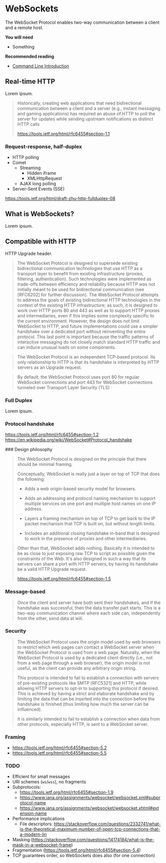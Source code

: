 # WebSockets

The WebSocket Protocol enables two-way communication between a client and a
remote host.

<!-- slide-include ../../BANNER.md -->

**You will need**

* Something

**Recommended reading**

* [Command Line Introduction](../cli/)

<!-- START doctoc -->
<!-- END doctoc -->



## Real-time HTTP

Lorem ipsum.

> Historically, creating web applications that need bidirectional communication
> between a client and a server (e.g., instant messaging and gaming
> applications) has required an abuse of HTTP to poll the server for updates
> while sending upstream notifications as distinct HTTP calls
>
> https://tools.ietf.org/html/rfc6455#section-1.1

### Request-response, half-duplex

* HTTP polling
* Comet
  * Streaming
    * Hidden iframe
    * XMLHttpRequest
  * AJAX long polling
* Server-Sent Events (SSE)

https://tools.ietf.org/html/draft-zhu-http-fullduplex-08



## What is WebSockets?

Lorem ipsum.

## Compatible with HTTP

HTTP Upgrade header.

> The WebSocket Protocol is designed to supersede existing bidirectional
> communication technologies that use HTTP as a transport layer to benefit from
> existing infrastructure (proxies, filtering, authentication).  Such
> technologies were implemented as trade-offs between efficiency and reliability
> because HTTP was not initially meant to be used for bidirectional
> communication (see [RFC6202] for further discussion).  The WebSocket Protocol
> attempts to address the goals of existing bidirectional HTTP technologies in
> the context of the existing HTTP infrastructure; as such, it is designed to
> work over HTTP ports 80 and 443 as well as to support HTTP proxies and
> intermediaries, even if this implies some complexity specific to the current
> environment.  However, the design does not limit WebSocket to HTTP, and future
> implementations could use a simpler handshake over a dedicated port without
> reinventing the entire protocol.  This last point is important because the
> traffic patterns of interactive messaging do not closely match standard HTTP
> traffic and can induce unusual loads on some components.

> The WebSocket Protocol is an independent TCP-based protocol.  Its only
> relationship to HTTP is that its handshake is interpreted by HTTP servers as
> an Upgrade request.

> By default, the WebSocket Protocol uses port 80 for regular WebSocket
> connections and port 443 for WebSocket connections tunneled over Transport
> Layer Security (TLS)

### Full Duplex

Lorem ipsum.

### Protocol handshake

https://tools.ietf.org/html/rfc6455#section-1.2
https://en.wikipedia.org/wiki/WebSocket#Protocol_handshake

### Design philosophy

> The WebSocket Protocol is designed on the principle that there should be
> minimal framing.
>
> Conceptually, WebSocket is really just a layer on top of TCP that does the
> following:
>
> * Adds a web origin-based security model for browsers.
>
> * Adds an addressing and protocol naming mechanism to support multiple
>   services on one port and multiple host names on one IP address.
>
> * Layers a framing mechanism on top of TCP to get back to the IP
>   packet mechanism that TCP is built on, but without length limits.
>
> * Includes an additional closing handshake in-band that is designed to work in
>   the presence of proxies and other intermediaries.
>
> Other than that, WebSocket adds nothing.  Basically it is intended to be as
> close to just exposing raw TCP to script as possible given the constraints of
> the Web.  It's also designed in such a way that its servers can share a port
> with HTTP servers, by having its handshake be a valid HTTP Upgrade request.
>
> https://tools.ietf.org/html/rfc6455#section-1.5

### Message-based

> Once the client and server have both sent their handshakes, and if the
> handshake was successful, then the data transfer part starts. This is a
> two-way communication channel where each side can, independently from the
> other, send data at will.

### Security

> The WebSocket Protocol uses the origin model used by web browsers to restrict
> which web pages can contact a WebSocket server when the WebSocket Protocol is
> used from a web page.  Naturally, when the WebSocket Protocol is used by a
> dedicated client directly (i.e., not from a web page through a web browser),
> the origin model is not useful, as the client can provide any arbitrary origin
> string.
>
> This protocol is intended to fail to establish a connection with servers of
> pre-existing protocols like SMTP [RFC5321] and HTTP, while allowing HTTP
> servers to opt-in to supporting this protocol if desired.  This is achieved by
> having a strict and elaborate handshake and by limiting the data that can be
> inserted into the connection before the handshake is finished (thus limiting
> how much the server can be influenced).
>
> It is similarly intended to fail to establish a connection when data from
> other protocols, especially HTTP, is sent to a WebSocket server.

### Framing

* https://tools.ietf.org/html/rfc6455#section-5.2
* https://tools.ietf.org/html/rfc6455#section-5.5

### TODO

* Efficient for small messages
* URI schemes (`ws`/`wss`), no fragments
* Subprotocols:
  * https://tools.ietf.org/html/rfc6455#section-1.9
  * https://www.iana.org/assignments/websocket/websocket.xml#subprotocol-name
  * https://www.iana.org/assignments/websocket/websocket.xhtml#extension-name
* Performance implications
  * File descriptors: https://stackoverflow.com/questions/2332741/what-is-the-theoretical-maximum-number-of-open-tcp-connections-that-a-modern-lin
* Masking (https://stackoverflow.com/questions/14174184/what-is-the-mask-in-a-websocket-frame)
* Fragmentation (https://tools.ietf.org/html/rfc6455#section-5.4)
* TCP guarantees order, so WebSockets does also (for one connection)